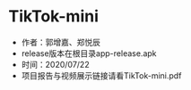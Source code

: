 # TikTok-mini

- 作者：郭增嘉、郑悦辰
- release版本在根目录app-release.apk
- 时间：2020/07/22
- 项目报告与视频展示链接请看TikTok-mini.pdf
